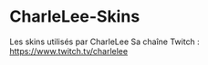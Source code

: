 # CharleLee-Skins
Les skins utilisés par CharleLee
Sa chaîne Twitch : https://www.twitch.tv/charlelee
